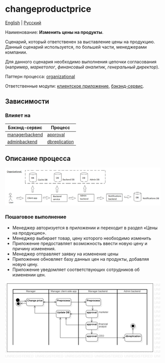 # changeproductprice

[English](changeproductprice.md) | [Русский](changeproductprice.ru.md)

Наименование: **Изменить цены на продукты**.

Сценарий, который ответственен за выставление цены на продукцию. 
Данный сценарий используется, по большей части, менеджерами компании.

Для данного сценария необходимо выполнения цепочки согласования (например, *маркетолог*, *финансовый аналитик*, *генеральный директор*).

Паттерн процесса: [organizational](../../processpatterns/organizational.ru.md)

Ответственные модули: [клиентское приложение](../../frontend/managerclient.md), [бэкэнд-сервис](../../backend/managerbackend.md).

## Зависимости

### Влияет на

| Бэкэнд-сервис | Процесс |
| --- | ---- |
| [managerbackend](../../backend/managerbackend.ru.md) | [approval](../manager/approval.ru.md) |
| [adminbackend](../../backend/adminbackend.ru.md) | [dbreplication](../admin/dbreplication.ru.md) |

## Описание процесса

![organizational_overall](../../img/organizational_overall.png)

### Пошаговое выполнение

- Менеджер авторизуется в приложении и переходит в раздел «Цены на продукцию».
- Менеджер выбирает товар, цену которого необходимо изменить
- Приложение предоставляет возможность ввести новую цену и причину изменения.
- Менеджер отправляет заявку на изменение цены
- Приложение обновляет базу данных цен на продукты, добавляя новую цену.
- Приложение уведомляет соответствующих сотрудников об изменении цен.

![manager.changeproductprice](../../img/activitydiagrams/manager.changeproductprice.png)
